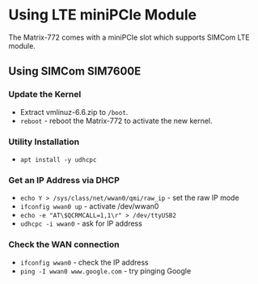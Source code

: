 # Using LTE miniPCIe Module

The Matrix-772 comes with a miniPCIe slot which supports SIMCom LTE module.

## Using SIMCom SIM7600E

### Update the Kernel
- Extract vmlinuz-6.6.zip to `/boot`.  
- `reboot` - reboot the Matrix-772 to activate the new kernel.

### Utility Installation
- `apt install -y udhcpc`

### Get an IP Address via DHCP
- `echo Y > /sys/class/net/wwan0/qmi/raw_ip` - set the raw IP mode  
- `ifconfig wwan0 up` - activate /dev/wwan0  
- `echo -e "AT\$QCRMCALL=1,1\r" > /dev/ttyUSB2`  
- `udhcpc -i wwan0` - ask for IP address

### Check the WAN connection
- `ifconfig wwan0` - check the IP address  
- `ping -I wwan0 www.google.com` - try pinging Google
